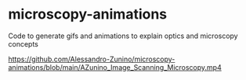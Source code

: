 # microscopy-animations
Code to generate gifs and animations to explain optics and microscopy concepts

https://github.com/Alessandro-Zunino/microscopy-animations/blob/main/AZunino_Image_Scanning_Microscopy.mp4

